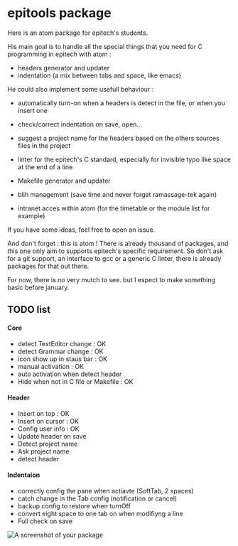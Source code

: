 # epitools package

Here is an atom package for epitech's students.

His main goal is to handle all the special things that you need for C programming in epitech with atom :

* headers generator and updater
* indentation (a mix between tabs and space, like emacs)

He could also implement some usefull behaviour :

* automatically turn-on when a headers is detect in the file, or when you insert one
* check/correct indentation on save, open...
* suggest a project name for the headers based on the others sources files in the project


* linter for the epitech's C standard, especially for invisible typo like space at the end of a line
* Makefile generator and updater
* blih management (save time and never forget ramassage-tek again)
* intranet acces within atom (for the timetable or the module list for example)

If you have some ideas, feel free to open an issue.

And don't forget : this is atom ! There is already thousand of packages, and this one only aim to supports epitech's specific requirement. So don't ask for a git support, an interface to gcc or a generic C linter, there is already packages for that out there.

For now, there is no very mutch to see. but I espect to make something basic before january.

## TODO list
#### Core
* detect TextEditor change : OK
* detect Grammar change : OK
* icon show up in staus bar : OK
* manual activation : OK
* auto activation when detect header
* Hide when not in C file or Makefile : OK

#### Header
* Insert on top : OK
* Insert on cursor : OK
* Config user info : OK
* Update header on save
* Detect project name
* Ask project name
* detect header

#### Indentaion
* correctly config the pane when actiavte (SoftTab, 2 spaces)
* catch change in the Tab config (notification or cancel)
* backup config to restore when turnOff
* convert eight space to one tab on when modifiyng a line
* Full check on save

![A screenshot of your package](https://f.cloud.github.com/assets/69169/2290250/c35d867a-a017-11e3-86be-cd7c5bf3ff9b.gif)
